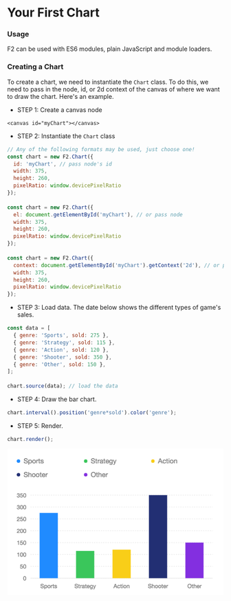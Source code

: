 # Your First Chart

### Usage

F2 can be used with ES6 modules, plain JavaScript and module loaders.

### Creating a Chart

To create a chart, we need to instantiate the `Chart` class. To do this, we need to pass in the node, id, or 2d context of the canvas of where we want to draw the chart. Here's an example.

* STEP 1: Create a canvas node

```markup
<canvas id="myChart"></canvas>
```

* STEP 2: Instantiate the `Chart` class

```javascript
// Any of the following formats may be used, just choose one!
const chart = new F2.Chart({
  id: 'myChart', // pass node's id
  width: 375,
  height: 260,
  pixelRatio: window.devicePixelRatio
});

const chart = new F2.Chart({
  el: document.getElementById('myChart'), // or pass node
  width: 375,
  height: 260,
  pixelRatio: window.devicePixelRatio
});

const chart = new F2.Chart({
  context: document.getElementById('myChart').getContext('2d'), // or pass 2d context of the canvas 
  width: 375,
  height: 260,
  pixelRatio: window.devicePixelRatio
});
```

* STEP 3: Load data. The date below shows the different types of game's sales.

```javascript
const data = [ 
  { genre: 'Sports', sold: 275 },
  { genre: 'Strategy', sold: 115 },
  { genre: 'Action', sold: 120 },
  { genre: 'Shooter', sold: 350 },
  { genre: 'Other', sold: 150 },
];

chart.source(data); // load the data
```

* STEP 4: Draw the bar chart.

```javascript
chart.interval().position('genre*sold').color('genre');
```

* STEP 5: Render.

```javascript
chart.render();
```

![](../.gitbook/assets/image%20%285%29.png)


